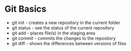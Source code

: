 # Git Basics
* git init - creates a new repository in the current folder
* git status - see the status of the current repository
* git add - places file(s) in the staging area
* git commit - commits the changes to the repository
* git diff - shows the differences between versions of files
